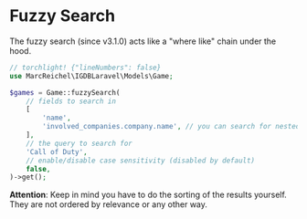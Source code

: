 # Fuzzy Search

The fuzzy search (since v3.1.0) acts like a "where like" chain under the hood.

```php
// torchlight! {"lineNumbers": false}
use MarcReichel\IGDBLaravel\Models\Game;

$games = Game::fuzzySearch(
    // fields to search in
    [
        'name',
        'involved_companies.company.name', // you can search for nested values as well
    ],
    // the query to search for
    'Call of Duty',
    // enable/disable case sensitivity (disabled by default)
    false,
)->get();
```

**Attention**: Keep in mind you have to do the sorting of the results yourself. They are not ordered by relevance or
any other way.
